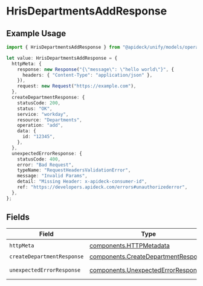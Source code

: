 # HrisDepartmentsAddResponse

## Example Usage

```typescript
import { HrisDepartmentsAddResponse } from "@apideck/unify/models/operations";

let value: HrisDepartmentsAddResponse = {
  httpMeta: {
    response: new Response("{\"message\": \"hello world\"}", {
      headers: { "Content-Type": "application/json" },
    }),
    request: new Request("https://example.com"),
  },
  createDepartmentResponse: {
    statusCode: 200,
    status: "OK",
    service: "workday",
    resource: "Departments",
    operation: "add",
    data: {
      id: "12345",
    },
  },
  unexpectedErrorResponse: {
    statusCode: 400,
    error: "Bad Request",
    typeName: "RequestHeadersValidationError",
    message: "Invalid Params",
    detail: "Missing Header: x-apideck-consumer-id",
    ref: "https://developers.apideck.com/errors#unauthorizederror",
  },
};
```

## Fields

| Field                                                                                      | Type                                                                                       | Required                                                                                   | Description                                                                                |
| ------------------------------------------------------------------------------------------ | ------------------------------------------------------------------------------------------ | ------------------------------------------------------------------------------------------ | ------------------------------------------------------------------------------------------ |
| `httpMeta`                                                                                 | [components.HTTPMetadata](../../models/components/httpmetadata.md)                         | :heavy_check_mark:                                                                         | N/A                                                                                        |
| `createDepartmentResponse`                                                                 | [components.CreateDepartmentResponse](../../models/components/createdepartmentresponse.md) | :heavy_minus_sign:                                                                         | Departments                                                                                |
| `unexpectedErrorResponse`                                                                  | [components.UnexpectedErrorResponse](../../models/components/unexpectederrorresponse.md)   | :heavy_minus_sign:                                                                         | Unexpected error                                                                           |